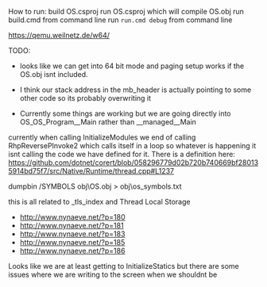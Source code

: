 ﻿How to run:
  build OS.csproj
  run OS.csproj which will compile OS.obj
  run build.cmd from command line
  run `run.cmd debug` from command line


https://qemu.weilnetz.de/w64/

TODO:
* looks like we can get into 64 bit mode and paging setup works if the OS.obj isnt included.
* I think our stack address in the mb_header is actually pointing to some other code so its probably overwriting it

* Currently some things are working but we are going directly into OS_OS_Program__Main rather than __managed__Main

currently when calling InitializeModules we end of calling RhpReversePInvoke2 which calls itself in a loop
so whatever is happening it isnt calling the code we have defined for it. There is a definition here:
https://github.com/dotnet/corert/blob/058296779d02b720b740669bf280135914bd75f7/src/Native/Runtime/thread.cpp#L1237


dumpbin /SYMBOLS obj\OS.obj > obj\os_symbols.txt

this is all related to _tls_index and Thread Local Storage
* http://www.nynaeve.net/?p=180
* http://www.nynaeve.net/?p=181
* http://www.nynaeve.net/?p=183
* http://www.nynaeve.net/?p=185
* http://www.nynaeve.net/?p=186


Looks like we are at least getting to InitializeStatics but there are some issues where we are writing to the screen when we shouldnt be